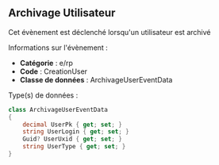 ## <span id='archivageutilisateur'>Archivage Utilisateur</span>

Cet évènement est déclenché lorsqu'un utilisateur est archivé

Informations sur l'évènement : 

 - **Catégorie** : e/rp
 - **Code** : CreationUser
 - **Classe de données** : ArchivageUserEventData

Type(s) de données :

```csharp
class ArchivageUserEventData
{
	decimal UserPk { get; set; }
	string UserLogin { get; set; }
	Guid? UserUxid { get; set; }
	string UserType { get; set; }
}

```
